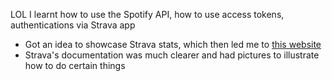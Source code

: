 

LOL I learnt how to use the Spotify API, how to use access tokens, authentications via Strava app
- Got an idea to showcase Strava stats, which then led me to [this website](https://developers.strava.com/docs/getting-started/)
- Strava's documentation was much clearer and had pictures to illustrate how to do certain things